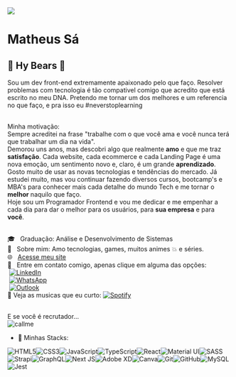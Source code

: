 <img width="auto" src="https://github.com/SaMatheus/Logo/blob/master/logomarca.png">

# Matheus Sá

## 👋 Hy Bears :bear:
Sou um dev front-end extremamente apaixonado pelo que faço. 
Resolver problemas com tecnologia é tão compativel comigo que acredito que está escrito no meu DNA.
Pretendo me tornar um dos melhores e um referencia no que faço, e pra isso eu #neverstoplearning

<br />Minha motivação:
<br/>Sempre acreditei na frase "trabalhe com o que você ama e você
                nunca terá que trabalhar um dia na vida". 
                <br />
                Demorou uns anos, mas descobri algo que realmente
                <strong>amo</strong> e que me traz <strong>satisfação</strong>.
                Cada website, cada ecommerce e cada Landing Page é uma nova
                emoção, um sentimento novo e, claro, é um grande
                <strong>aprendizado</strong>.
                <br />
                Gosto muito de usar as novas tecnologias e tendências do
                mercado. Já estudei muito, mas vou continuar fazendo diversos
                cursos, bootcamp's e MBA's para conhecer mais cada detalhe do
                mundo Tech e me tornar o <strong>melhor</strong> naquilo que
                faço.
                <br />
                Hoje sou um Programador Frontend e vou me dedicar e me empenhar
                a cada dia para dar o melhor para os usuários, para
                <strong>sua empresa</strong> e para <strong>você</strong>. 
                

<br/> :mortar_board: &nbsp; Graduação: Análise e Desenvolvimento de Sistemas
<br/> 💬  &nbsp; Sobre mim: Amo tecnologias, games, muitos animes :boom: e séries.
<br/> 🌐 &nbsp; <a href="https://msdev-nine.vercel.app">Acesse meu site</a>
<br/> :iphone: &nbsp; Entre em contato comigo, apenas clique em alguma das opções:
<br/>&nbsp;<a href="https://www.linkedin.com/in/matheus-f-4a5732b4/"><img alt="LinkedIn" src="https://img.shields.io/badge/linkedin%20-%230077B5.svg?&style=for-the-badge&logo=linkedin&logoColor=white"/></a>
<br/>&nbsp;<a href="https://api.whatsapp.com/send?phone=5511985374474&text=Oi%2C%20amei%20seu%20site!"><img alt="WhatsApp" src="https://img.shields.io/badge/WhatsApp-25D366?style=for-the-badge&logo=whatsapp&logoColor=white"/></a>
<br/>&nbsp;<a href="mailto:matheus.sa.alves@outlook.com"><img alt="Outlook" src="https://img.shields.io/badge/Microsoft_Outlook-0078D4?style=for-the-badge&logo=microsoft-outlook&logoColor=white" /></a>
<br/>:musical_note: Veja as musicas que eu curto: <a href=" https://open.spotify.com/user/matheus.sa.alves"><img alt="Spotify" src="https://img.shields.io/badge/Spotify-1ED760?style=for-the-badge&logo=spotify&logoColor=white" /> </a>

<br/> E se você é recrutador...
<br/>![callme](https://user-images.githubusercontent.com/38141771/108897112-82b06380-75f4-11eb-874d-b85a71be9a1b.gif)

- 🌱 Minhas Stacks:

<img alt="HTML5" src="https://img.shields.io/badge/html5%20-%23E34F26.svg?&style=for-the-badge&logo=html5&logoColor=white"/><img alt="CSS3" src="https://img.shields.io/badge/css3%20-%231572B6.svg?&style=for-the-badge&logo=css3&logoColor=white"/><img alt="JavaScript" src="https://img.shields.io/badge/javascript%20-%23323330.svg?&style=for-the-badge&logo=javascript&logoColor=%23F7DF1E"/><img alt="TypeScript" src="https://img.shields.io/badge/typescript%20-%23007ACC.svg?&style=for-the-badge&logo=typescript&logoColor=white"/><img alt="React" src="https://img.shields.io/badge/react%20-%2320232a.svg?&style=for-the-badge&logo=react&logoColor=%2361DAFB"/><img alt="Material UI" src="https://img.shields.io/badge/material%20ui%20-%230081CB.svg?&style=for-the-badge&logo=material-ui&logoColor=white"/><img alt="SASS" src="https://img.shields.io/badge/SASS%20-hotpink.svg?&style=for-the-badge&logo=SASS&logoColor=white"/><img alt="Strapi" src="https://img.shields.io/badge/strapi%20-%232E7EEA.svg?&style=for-the-badge&logo=strapi&logoColor=white" /><img alt="GraphQL" src="https://img.shields.io/badge/-GraphQL-E10098?style=for-the-badge&logo=graphql"/><img alt="Next JS" src="https://img.shields.io/badge/next%20js%20-%23000000.svg?&style=for-the-badge&logo=next.js&logoColor=white"/><img alt="Adobe XD" src="https://img.shields.io/badge/adobe%20xd%20-%23FF26BE.svg?&style=for-the-badge&logo=adobe%20xd&logoColor=white"/><img alt="Canva" src="https://img.shields.io/badge/Canva%20-%2300C4CC.svg?&style=for-the-badge&logo=Canva&logoColor=white"/><img alt="Git" src="https://img.shields.io/badge/git%20-%23F05033.svg?&style=for-the-badge&logo=git&logoColor=white"/><img alt="GitHub" src="https://img.shields.io/badge/github%20-%23121011.svg?&style=for-the-badge&logo=github&logoColor=white"/><img alt="MySQL" src="https://img.shields.io/badge/mysql-%2300f.svg?&style=for-the-badge&logo=mysql&logoColor=white"/><img alt="Jest" src="https://img.shields.io/badge/-jest-%23C21325?&style=for-the-badge&logo=jest&logoColor=white"/>
